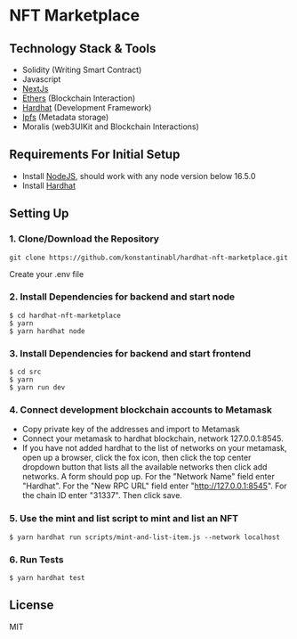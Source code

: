 # NFT Marketplace

## Technology Stack & Tools

- Solidity (Writing Smart Contract)
- Javascript
- [NextJs](https://nextjs.org/)
- [Ethers](https://docs.ethers.io/v5/) (Blockchain Interaction)
- [Hardhat](https://hardhat.org/) (Development Framework)
- [Ipfs](https://ipfs.io/) (Metadata storage)
- Moralis (web3UIKit and Blockchain Interactions)

## Requirements For Initial Setup
- Install [NodeJS](https://nodejs.org/en/), should work with any node version below 16.5.0
- Install [Hardhat](https://hardhat.org/)

## Setting Up
### 1. Clone/Download the Repository
``` 
git clone https://github.com/konstantinabl/hardhat-nft-marketplace.git
```
Create your .env file
### 2. Install Dependencies for backend and start node
```
$ cd hardhat-nft-marketplace
$ yarn
$ yarn hardhat node
```
### 3. Install Dependencies for backend and start frontend
```
$ cd src
$ yarn
$ yarn run dev
```

### 4. Connect development blockchain accounts to Metamask
- Copy private key of the addresses and import to Metamask
- Connect your metamask to hardhat blockchain, network 127.0.0.1:8545.
- If you have not added hardhat to the list of networks on your metamask, open up a browser, click the fox icon, then click the top center dropdown button that lists all the available networks then click add networks. A form should pop up. For the "Network Name" field enter "Hardhat". For the "New RPC URL" field enter "http://127.0.0.1:8545". For the chain ID enter "31337". Then click save.  


### 5. Use the mint and list script to mint and list an NFT
```
$ yarn hardhat run scripts/mint-and-list-item.js --network localhost
```
### 6. Run Tests
```
$ yarn hardhat test
```

License
----
MIT
